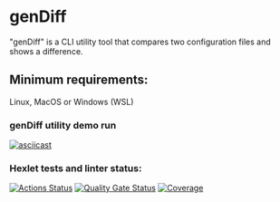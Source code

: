 # genDiff

"genDiff" is a CLI utility tool that compares two configuration files and shows a difference.

## Minimum requirements:

Linux, MacOS or Windows (WSL)

### genDiff utility demo run

[![asciicast](https://asciinema.org/a/LyRrhypTNQ67Ve5ez1yWdXb8U.svg)](https://asciinema.org/a/LyRrhypTNQ67Ve5ez1yWdXb8U)

### Hexlet tests and linter status:

[![Actions Status](https://github.com/thedoorbell/fullstack-javascript-project-46/actions/workflows/hexlet-check.yml/badge.svg)](https://github.com/thedoorbell/fullstack-javascript-project-46/actions) [![Quality Gate Status](https://sonarcloud.io/api/project_badges/measure?project=thedoorbell_fullstack-javascript-project-46&metric=alert_status)](https://sonarcloud.io/summary/new_code?id=thedoorbell_fullstack-javascript-project-46) [![Coverage](https://sonarcloud.io/api/project_badges/measure?project=thedoorbell_fullstack-javascript-project-46&metric=coverage)](https://sonarcloud.io/summary/new_code?id=thedoorbell_fullstack-javascript-project-46)
